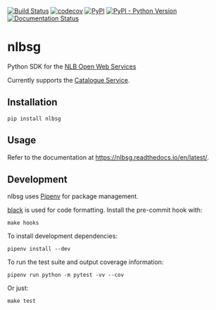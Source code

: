 [![Build Status](https://travis-ci.com/yi-jiayu/nlbsg.svg?branch=master)](https://travis-ci.com/yi-jiayu/nlbsg)
[![codecov](https://codecov.io/gh/yi-jiayu/nlbsg/branch/master/graph/badge.svg)](https://codecov.io/gh/yi-jiayu/nlbsg)
[![PyPI](https://img.shields.io/pypi/v/nlbsg.svg)](https://pypi.org/project/nlbsg/)
[![PyPI - Python Version](https://img.shields.io/pypi/pyversions/nlbsg.svg)](https://pypi.org/project/nlbsg/)
[![Documentation Status](https://readthedocs.org/projects/nlbsg/badge/?version=latest)](https://nlbsg.readthedocs.io/en/latest/?badge=latest)

# nlbsg
Python SDK for the [NLB Open Web Services](http://www.nlb.gov.sg/labs/technical-documentation/)

Currently supports the [Catalogue Service](http://www.nlb.gov.sg/labs/technical-documentation/#catalogue-service).

## Installation

    pip install nlbsg

## Usage

Refer to the documentation at https://nlbsg.readthedocs.io/en/latest/.

## Development

nlbsg uses [Pipenv](https://github.com/pypa/pipenv) for package management.

[black](https://github.com/ambv/black) is used for code formatting. Install the pre-commit hook with:

    make hooks

To install development dependencies:

    pipenv install --dev

To run the test suite and output coverage information:

    pipenv run python -m pytest -vv --cov

Or just:

    make test
